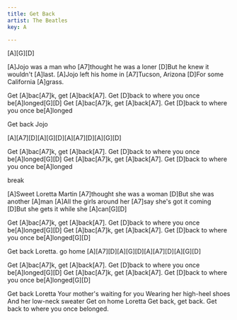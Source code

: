 ```yaml
---
title: Get Back
artist: The Beatles
key: A

---
```

[A][G][D]

[A]Jojo was a man who [A7]thought he was a loner
[D]But he knew it wouldn't [A]last.
[A]Jojo left his home in [A7]Tucson, Arizona
[D]For some California [A]grass.

Get [A]bac[A7]k,  get [A]back[A7].
Get [D]back to where you once be[A]longed[G][D]
Get [A]bac[A7]k,  get [A]back[A7].
Get [D]back to where you once be[A]longed

Get back Jojo

[A][A7][D][A][G][D][A][A7][D][A][G][D]

Get [A]bac[A7]k,  get [A]back[A7].
Get [D]back to where you once be[A]longed[G][D]
Get [A]bac[A7]k,  get [A]back[A7].
Get [D]back to where you once be[A]longed

break

[A]Sweet Loretta Martin [A7]thought she was a woman
[D]But she was another [A]man
[A]All the girls around her [A7]say she's got it coming
[D]But she gets it while she [A]can[G][D]

Get [A]bac[A7]k,  get [A]back[A7].
Get [D]back to where you once be[A]longed[G][D]
Get [A]bac[A7]k,  get [A]back[A7].
Get [D]back to where you once be[A]longed[G][D]

Get back Loretta. go home
[A][A7][D][A][G][D][A][A7][D][A][G][D]

Get [A]bac[A7]k,  get [A]back[A7].
Get [D]back to where you once be[A]longed[G][D]
Get [A]bac[A7]k,  get [A]back[A7].
Get [D]back to where you once be[A]longed[G][D]

Get back Loretta
Your mother's waiting for you
Wearing her high-heel shoes
And her low-neck sweater
Get on home Loretta
Get back, get back.
Get back to where you once belonged.

